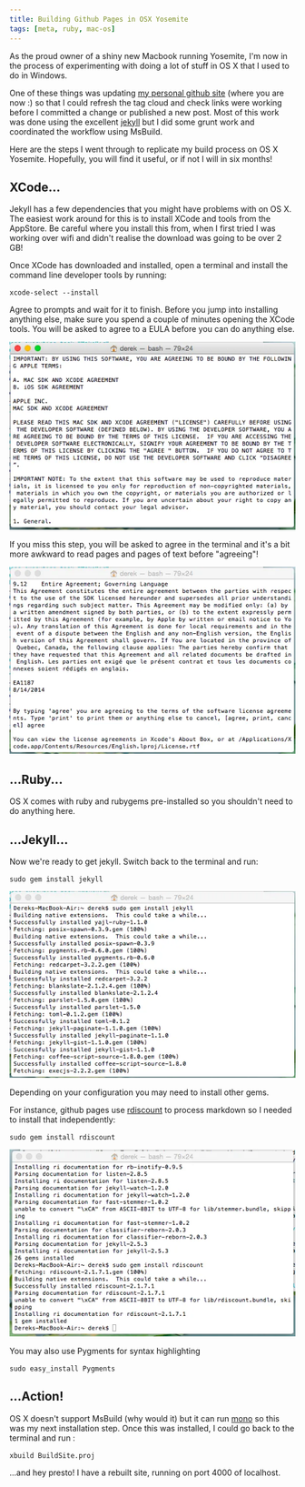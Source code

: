 ```yaml
---
title: Building Github Pages in OSX Yosemite
tags: [meta, ruby, mac-os]
---
```


As the proud owner of a shiny new Macbook running Yosemite, I'm now in the
process of experimenting with doing a lot of stuff in OS X that I used to
do in Windows.

One of these things was updating [my personal github site](http://deejaygraham.github.io/)
(where you are now :) so that I could refresh the tag cloud and check links
were working before I committed a change or published a new post. Most of this
work was done using the excellent [jekyll](http://jekyllrb.com/) but I did
some grunt work and coordinated the workflow using MsBuild.

Here are the steps I went through to replicate my build process on OS X Yosemite. Hopefully,
you will find it useful, or if not I will in six months!

## XCode...

Jekyll has a few dependencies that you might have problems with on OS X.
The easiest work around for this is to install XCode and tools from the AppStore.
Be careful where you install this from, when I first tried I was working over wifi
and didn't realise the download was going to be over 2 GB!

Once XCode has downloaded and installed, open a terminal and install the command
line developer tools by running:

    xcode-select --install

Agree to prompts and wait for it to finish. Before you jump into installing anything else,
make sure you spend a couple of minutes opening the XCode tools. You will be asked to
agree to a EULA before you can do anything else.

<img src="/img/posts/build-github-pages-yosemite/xcode-agreement.webp" class="u-max-full-width" alt="the agreement" />

If you miss this step, you will be asked to agree in the terminal and it's a
bit more awkward to read pages and pages of text before "agreeing"!

<img src="/img/posts/build-github-pages-yosemite/xcode-agreement-agree.webp" class="u-max-full-width" alt="agreeing to the agreement" />

## ...Ruby...

OS X comes with ruby and rubygems pre-installed so you shouldn't need to do
anything here.

## ...Jekyll...

Now we're ready to get jekyll. Switch back to the terminal and run:

    sudo gem install jekyll

<img src="/img/posts/build-github-pages-yosemite/jekyll.webp" class="u-max-full-width" alt="installing jekyll" />

Depending on your configuration you may need to install other gems.

For instance, github pages use [rdiscount](https://github.com/davidfstr/rdiscount)
to process markdown so I needed to install that independently:

    sudo gem install rdiscount

<img src="/img/posts/build-github-pages-yosemite/rdiscount.webp" class="u-max-full-width" alt="installing rdiscount" />

You may also use Pygments for syntax highlighting

    sudo easy_install Pygments

## ...Action!

OS X doesn't support MsBuild (why would it) but it can run [mono](http://www.mono-project.com/)
so this was my next installation step. Once this was installed, I could go back
to the terminal and run :

    xbuild BuildSite.proj


...and hey presto! I have a rebuilt site, running on port 4000 of localhost.
